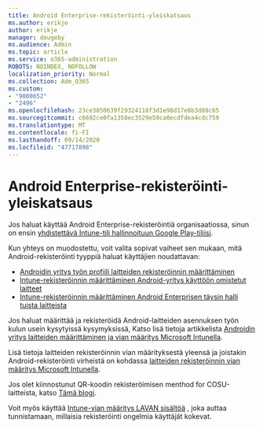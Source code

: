 ```yaml
---
title: Android Enterprise-rekisteröinti-yleiskatsaus
ms.author: erikje
author: erikje
manager: dougeby
ms.audience: Admin
ms.topic: article
ms.service: o365-administration
ROBOTS: NOINDEX, NOFOLLOW
localization_priority: Normal
ms.collection: Adm_O365
ms.custom:
- "9000652"
- "2496"
ms.openlocfilehash: 23ce3850639f29324118f3d1e98d17e8b3d88c65
ms.sourcegitcommit: c6692ce0fa1358ec3529e59ca0ecdfdea4cdc759
ms.translationtype: MT
ms.contentlocale: fi-FI
ms.lasthandoff: 09/14/2020
ms.locfileid: "47717898"
---
```

# <a name="android-enterprise-enrollment---overview"></a>Android Enterprise-rekisteröinti-yleiskatsaus

Jos haluat käyttää Android Enterprise-rekisteröintiä organisaatiossa, sinun on ensin [yhdistettävä Intune-tili hallinnoituun Google Play-tiliisi](https://docs.microsoft.com/intune/enrollment/connect-intune-android-enterprise). 

Kun yhteys on muodostettu, voit valita sopivat vaiheet sen mukaan, mitä Android-rekisteröinti tyyppiä haluat käyttäjien noudattavan:

- [Androidin yritys työn profiili laitteiden rekisteröinnin määrittäminen](https://docs.microsoft.com/intune/enrollment/android-work-profile-enroll)
- [Intune-rekisteröinnin määrittäminen Android-yritys käyttöön omistetut laitteet](https://docs.microsoft.com/intune/enrollment/android-kiosk-enroll)
- [Intune-rekisteröinnin määrittäminen Android Enterprisen täysin halli tuista laitteista](https://docs.microsoft.com/intune/enrollment/android-fully-managed-enroll)

Jos haluat määrittää ja rekisteröidä Android-laitteiden asennuksen työn kulun usein kysytyissä kysymyksissä, Katso lisä tietoja artikkelista [Androidin yritys laitteiden määrittäminen ja vian määritys Microsoft Intunella](https://support.microsoft.com/help/4476974/configuring-and-troubleshooting-android-enterprise-devices-in-intune).

Lisä tietoja laitteiden rekisteröinnin vian määrityksestä yleensä ja joistakin Android-rekisteröinti virheistä on kohdassa [laitteiden rekisteröinnin vian määritys Microsoft Intunella](https://docs.microsoft.com/intune/enrollment/troubleshoot-device-enrollment-in-intune).

Jos olet kiinnostunut QR-koodin rekisteröimisen menthod for COSU-laitteista, katso [Tämä blogi](https://techcommunity.microsoft.com/t5/Intune-Customer-Success/COSU-Configuration-and-Enrollment-using-the-QR-code-enrollment/ba-p/280184).

Voit myös käyttää [Intune-vian määritys LAVAN sisältöä](https://docs.microsoft.com/intune/fundamentals/help-desk-operators) , joka auttaa tunnistamaan, millaisia rekisteröinti ongelmia käyttäjät kokevat.